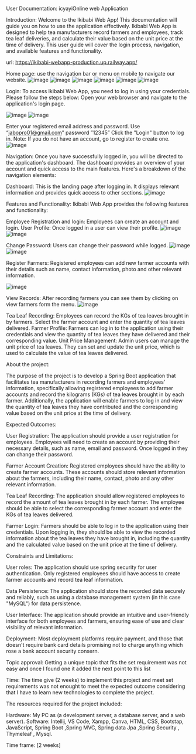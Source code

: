 
User Documentation: icyayiOnline web Application

Introduction:
Welcome to the Ikibabi Web App! This documentation will guide you on how to use the application effectively. Ikibabi Web App is designed to help tea manufacturers record farmers and employees, track tea leaf deliveries, and calculate their value based on the unit price at the time of delivery. This user guide will cover the login process, navigation, and available features and functionality.

url: https://ikibabi-webapp-production.up.railway.app/

Home page: use the navigation bar or menu on mobile to navigate our website.
![image](https://github.com/jabo-pro/webtech-Project/assets/104870676/9d9f765a-14b5-4511-ae11-bf14ad691502)  ![image](https://github.com/jabo-pro/webtech-Project/assets/104870676/072e5c58-354b-4bd9-9ddc-38c20b408482)
![image](https://github.com/jabo-pro/webtech-Project/assets/104870676/67609c25-2721-405b-a83b-a1cbb348ca9e)  ![image](https://github.com/jabo-pro/webtech-Project/assets/104870676/6db008f3-6a4b-4e1f-9d2c-a08211811e10)
![image](https://github.com/jabo-pro/webtech-Project/assets/104870676/13828687-f16c-4f27-82cf-7a4a2edf1ff6)  ![image](https://github.com/jabo-pro/webtech-Project/assets/104870676/1be49094-b9dd-491b-9547-bb9206891c8d)		

Login:
To access Ikibabi Web App, you need to log in using your credentials. Please follow the steps below:
Open your web browser and navigate to the application's login page.

![image](https://github.com/jabo-pro/webtech-Project/assets/104870676/2be3c2d5-5800-4930-aa53-074585115535)  ![image](https://github.com/jabo-pro/webtech-Project/assets/104870676/19f6227a-374f-4359-8422-0cd3eab9ccf7)

Enter your registered email address and password. Use “jabopro01@gmail.com”  password ”12345”
Click the "Login" button to log in.
Note: If you do not have an account, go to register to create one.
![image](https://github.com/jabo-pro/webtech-Project/assets/104870676/0f008a9a-8453-43ad-9065-649be05aa9c2)
 

Navigation:
Once you have successfully logged in, you will be directed to the application's dashboard. The dashboard provides an overview of your account and quick access to the main features. Here's a breakdown of the navigation elements:

Dashboard: This is the landing page after logging in. It displays relevant information and provides quick access to other sections.
![image](https://github.com/jabo-pro/webtech-Project/assets/104870676/47c7df2c-3eea-4e0c-ab37-98195cca5de3)

Features and Functionality:
Ikibabi Web App provides the following features and functionality:

Employee Registration and login: Employees can create an account and login.
User Profile: Once logged in a user can view their profile.
![image](https://github.com/jabo-pro/webtech-Project/assets/104870676/f6b807c1-ad91-471e-9f9d-fce173a61242)  ![image](https://github.com/jabo-pro/webtech-Project/assets/104870676/ebb5cfd2-a4a4-4784-81cb-429708cf16f0)

Change Password: Users can change their password while logged.
![image](https://github.com/jabo-pro/webtech-Project/assets/104870676/47796240-6f3d-462e-aa17-4158834387a0)  ![image](https://github.com/jabo-pro/webtech-Project/assets/104870676/d609b9ca-61a7-4658-b74c-d676f3fe398f)

Register Farmers: Registered employees can add new farmer accounts with their details such as name, contact information, photo and other relevant information.
 
![image](https://github.com/jabo-pro/webtech-Project/assets/104870676/74a6ce2a-466d-4eac-ada8-d37bc4067288)

View Records: After recording farmers you can see them by clicking on view farmers form the menu.
 ![image](https://github.com/jabo-pro/webtech-Project/assets/104870676/7537de6c-7ff6-43c3-ac5b-cf0a4f2c055c)
 
Tea Leaf Recording: Employees can record the KGs of tea leaves brought in by farmers. Select the farmer account and enter the quantity of tea leaves delivered.
Farmer Profile: Farmers can log in to the application using their credentials and view the quantity of tea leaves they have delivered and their corresponding value.
Unit Price Management: Admin users can manage the unit price of tea leaves. They can set and update the unit price, which is used to calculate the value of tea leaves delivered.


About the project:

The purpose of the project is to develop a Spring Boot application that facilitates tea manufacturers in recording farmers and employees' information, specifically allowing registered employees to add farmer accounts and record the kilograms (KGs) of tea leaves brought in by each farmer. Additionally, the application will enable farmers to log in and view the quantity of tea leaves they have contributed and the corresponding value based on the unit price at the time of delivery.

Expected Outcomes:

User Registration: The application should provide a user registration for employees. Employees will need to create an account by providing their necessary details, such as name, email and password. Once logged in they can change their password.

Farmer Account Creation: Registered employees should have the ability to create farmer accounts. These accounts should store relevant information about the farmers, including their name, contact, photo and any other relevant information.

Tea Leaf Recording: The application should allow registered employees to record the amount of tea leaves brought in by each farmer. The employee should be able to select the corresponding farmer account and enter the KGs of tea leaves delivered.

Farmer Login: Farmers should be able to log in to the application using their credentials. Upon logging in, they should be able to view the recorded information about the tea leaves they have brought in, including the quantity and the calculated value based on the unit price at the time of delivery.


Constraints and Limitations:

User roles: The application should use spring security for user authentication. Only registered employees should have access to create farmer accounts and record tea leaf information.

Data Persistence: The application should store the recorded data securely and reliably, such as using a database management system (in this case "MySQL") for data persistence.

User Interface: The application should provide an intuitive and user-friendly interface for both employees and farmers, ensuring ease of use and clear visibility of relevant information.

Deployment: Most deployment platforms require payment, and those that doesn't require bank card details promising not to charge anything which rose a bank account security consern.

Topic approval: Getting a unique topic that fits the set requirement was not easy and once I found one it added the next point to this list

Time: The time give (2 weeks) to implement this project and meet set requirements was not enought to meet the expected outcome considering that I have to learn new technologies to complete the project. 

The resources required for the project included:

Hardware: My PC as (a development server, a database server, and a web server).
Software: Intellij, VS Code, Xampp, Canva, HTML, CSS, Bootstap, JavaScript, Spring Boot ,Spring MVC, Spring data Jpa ,Spring Security , Thymeleaf , Mysql.

Time frame: [2 weeks]

